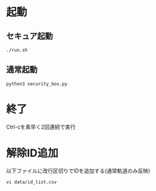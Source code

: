 
# 起動

## セキュア起動

```
./run.sh
```

## 通常起動

```
python3 security_box.py
```


# 終了

Ctrl-cを素早く2回連続で実行


# 解除ID追加

以下ファイルに改行区切りでIDを追加する(通常軌道のみ反映)

```
vi data/id_list.csv
```
